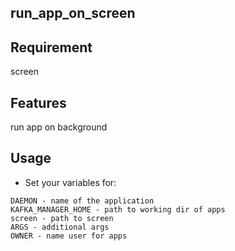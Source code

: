 run_app_on_screen
-------------

Requirement
------------

screen

Features
---------

run app on background 

Usage
-----

- Set your variables for:
```
DAEMON - name of the application
KAFKA_MANAGER_HOME - path to working dir of apps
screen - path to screen
ARGS - additional args
OWNER - name user for apps
```